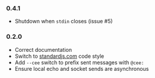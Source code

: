 ### 0.4.1
+ Shutdown when `stdin` closes (issue #5)

### 0.2.0
+ Correct documentation
+ Switch to [standardjs.com][sjs] code style
+ Add `--cee` switch to prefix sent messages with `@cee: `
+ Ensure local echo and socket sends are asynchronous

[sjs]: http://standardjs.com/
